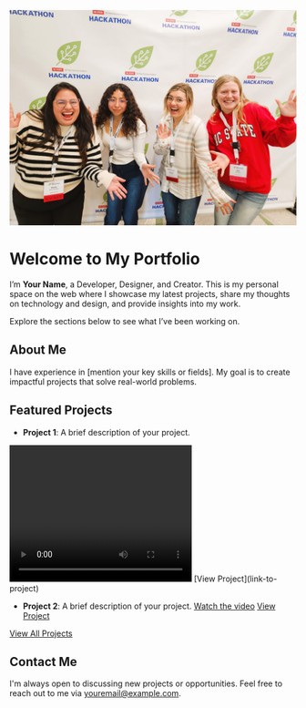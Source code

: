![My Logo](assets/datathon_image.jpg)
# Welcome to My Portfolio

I’m **Your Name**, a Developer, Designer, and Creator. This is my personal space on the web where I showcase my latest projects, share my thoughts on technology and design, and provide insights into my work.

Explore the sections below to see what I’ve been working on.
 
## About Me

I have experience in [mention your key skills or fields]. My goal is to create impactful projects that solve real-world problems.

## Featured Projects

- **Project 1**: A brief description of your project.
<video width="320" height="240" controls>
  <source src="assets/Worker_Dashboard.mp4" type="video/mp4">
</video>
[View Project](link-to-project)

- **Project 2**: A brief description of your project.
[Watch the video](assets/covid_data.png)
[View Project](link-to-project)

[View All Projects](/projects)

## Contact Me

I'm always open to discussing new projects or opportunities. Feel free to reach out to me via [youremail@example.com](mailto:youremail@example.com).

